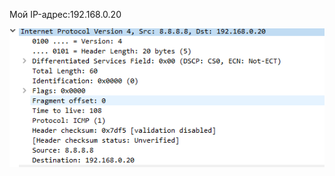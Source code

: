Мой IP-адрес:192.168.0.20

![Мой IP-адрес:192.168.0.20](https://raw.githubusercontent.com/kop4anskiy/pr2/master/1.png)
